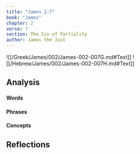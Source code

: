 ```yaml
---
title: "James 2:7"
book: "James"
chapter: 2
verse: 7
section: The Sin of Partiality
author: James the Just
---
```

![[/Greek/James/002/James-002-007G.md#Text]]
![[/Hebrew/James/002/James-002-007H.md#Text]]

## Analysis

#### Words

#### Phrases

#### Concepts

## Reflections
